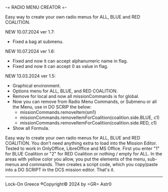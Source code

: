 -= RADIO MENU CREATOR =-


Easy way to create your own radio menus for ALL, BLUE and RED COALITION.

NEW 10.07.2024 ver 1.7:
* Fixed a bag at submenu.

NEW 10.07.2024 ver 1.6:
* Fixed and now it can accept alphanumeric name in flag.
* Fixed and now it can accept 0 as value in flag.
	  
NEW 13.03.2024 ver 1.5:
* Graphical environment.
* Options menu for ALL, BLUE, and RED COALITION.
* Remove for local and now all missionCommands is for global.
* Now you can remove from Radio Menu Commands, or Submenu or all the Μenu, use in DO SCRIP the below:
   * missionCommands.removeItem(sm1)
   * missionCommands.removeItemForCoalition(coalition.side.BLUE, c1)
   * missionCommands.removeItemForCoalition(coalition.side.RED, c1)
* Show all Formula.

Easy way to create your own radio menus for ALL, BLUE and RED COALITION.
You don't need anything extra to load into the Mission Editor.
Tested to work in OnlyOffice, LibreOffice and MS Office.
First you enter "1" for BLUE Coalition or "2" for RED Coalition or nothing / empty for ALL.
In the areas with yellow color you allow, you put the elements of the menu, sub-menus and commands.
Then creates a script code, which you copy/paste into a DO SCRIPT in the DCS mission editor.
That's it.


_____________________________________________________________________________________________________
Lock-On Greece     ®Copyright© 2024   by   =GR= Astr0
